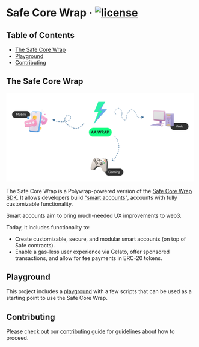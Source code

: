 # **Safe Core Wrap** &middot; [![license](https://img.shields.io/badge/license-MIT-blue)](https://shields.io)

## Table of Contents

- [The Safe Core Wrap](#the-account-abstraction-aa-wrap)
- [Playground](#playground)
  <!-- - [Multiplatform Support: Rust](#multiplatform-support-rust) -->
  <!-- - [Scripts Explanation](#scripts-explanation) -->
- [Contributing](./CONTRIBUTING.md)

## The Safe Core Wrap

<img src="assets/multiplatform.png" width="500x">

The Safe Core Wrap is a Polywrap-powered version of the [Safe Core Wrap SDK](https://github.com/safe-global/safe-core-sdk). It allows developers build ["smart accounts"](https://docs.safe.global/safe-core-protocol/safe-core-protocol), accounts with fully customizable functionality.

Smart accounts aim to bring much-needed UX improvements to web3.

Today, it includes functionality to:

- Create customizable, secure, and modular smart accounts (on top of Safe contracts).
- Enable a gas-less user experience via Gelato, offer sponsored transactions, and allow for fee payments in ERC-20 tokens.

## Playground

This project includes a [playground](./playground) with a few scripts that can be used as a starting point to use the Safe Core Wrap.

## Contributing

Please check out our [contributing guide](./CONTRIBUTING.md) for guidelines about how to proceed.

